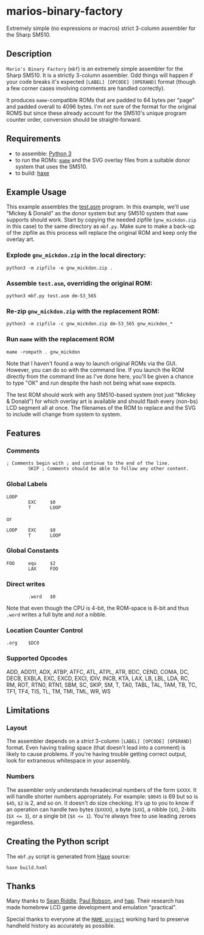 # marios-binary-factory
Extremely simple (no expressions or macros) strict 3-column assembler for the Sharp SM510.

## Description

`Mario's Binary Factory` (`mbf`) is an extremely simple assembler for the Sharp SM510. It is a strictly 3-column assembler. Odd things will happen if your code breaks it's expected `[LABEL] [OPCODE] [OPERAND]` format (though a few corner cases involving comments are handled correctly).

It produces `mame`-compatible ROMs that are padded to 64 bytes per "page" and padded overall to 4096 bytes. I'm not sure of the format for the original ROMS but since these already account for the SM510's unique program counter order, conversion should be straight-forward.

## Requirements

* to assemble: [Python 3](https://www.python.org/)
* to run the ROMs: [`mame`](http://mamedev.org/) and the SVG overlay files from a suitable donor system that uses the SM510.
* to build: [haxe](https://haxe.org "Home - Haxe - The Cross-platform Toolkit")

## Example Usage

This example assembles the [test.asm](https://github.com/trevorjay/marios-binary-factory/blob/master/test.asm) program. In this example, we'll use "Mickey & Donald" as the donor system but any SM510 system that `mame` supports should work. Start by copying the needed zipfile (`gnw_mickdon.zip` in this case) to the same directory as `mbf.py`. Make sure to make a back-up of the zipfile as this process will replace the original ROM and keep only the overlay art.

### Explode `gnw_mickdon.zip` in the local directory:

```
python3 -m zipfile -e gnw_mickdon.zip .
```

### Assemble `test.asm`, overriding the original ROM: 

```
python3 mbf.py test.asm dm-53_565
```

### Re-zip `gnw_mickdon.zip` with the replacement ROM: 

```
python3 -m zipfile -c gnw_mickdon.zip dm-53_565 gnw_mickdon_*
```

### Run `mame` with the replacement ROM

```
mame -rompath . gnw_mickdon
```

Note that I haven't found a way to launch original ROMs via the GUI. However, you can do so with the command line. If you launch the ROM directly from the command line as I've done here, you'll be given a chance to type "OK" and run despite the hash not being what `mame` expects.

The test ROM should work with any SM510-based system (not just "Mickey & Donald") for which overlay art is available and should flash every (non-bs) LCD segment all at once. The filenames of the ROM to replace and the SVG to include will change from system to system.

## Features

### Comments

```
; Comments begin with ; and continue to the end of the line.
        SKIP ; Comments should be able to follow any other content.
```

### Global Labels

```
LOOP
        EXC     $0
        T       LOOP
```

or

```
LOOP    EXC     $0
        T       LOOP
```

### Global Constants

```
FOO     equ     $2
        LAX     FOO
```

### Direct writes

```
        .word   $0
```

Note that even though the CPU is 4-bit, the ROM-space is 8-bit and thus `.word` writes a full byte and _not_ a nibble.

### Location Counter Control

```
.org    $DC0
```

### Supported Opcodes

ADD, ADD11, ADX, ATBP, ATFC, ATL, ATPL, ATR, BDC, CEND, COMA, DC, DECB, EXBLA, EXC, EXCD, EXCI, IDIV, INCB, KTA, LAX, LB, LBL, LDA, RC, RM, ROT, RTN0, RTN1, SBM, SC, SKIP, SM, T, TA0, TABL, TAL, TAM, TB, TC, TF1, TF4, TIS, TL, TM, TMI, TML, WR, WS

## Limitations

### Layout

The assembler depends on a _strict_ 3-column `[LABEL] [OPCODE] [OPERAND]` format. Even having trailing space (that doesn't lead into a comment) is likely to cause problems. If you're having trouble getting correct output, look for extraneous whitespace in your assembly.

### Numbers

The assembler only understands hexadecimal numbers of the form `$XXXX`. It will handle shorter numbers appropriately. For example: `$0045` is 69 but so is `$45`, `$2` is 2, and so on. It doesn't do size checking. It's up to you to know if an operation can handle two bytes (`$XXXX`), a byte (`$XX`), a nibble (`$X`), 2-bits (`$X <= 3`), or a single bit (`$X <= 1`). You're always free to use leading zeroes regardless.

## Creating the Python script

The `mbf.py` script is generated from [Haxe](https://haxe.org/) source:

```
haxe build.hxml
```

## Thanks

Many thanks to [Sean Riddle](http://www.seanriddle.com/), [Paul Robson](https://www.blogger.com/profile/12278875872815047472), and [hap](https://github.com/happppp). Their research has made homebrew LCD game development and emulation "practical". 

Special thanks to everyone at the [`MAME project`](https://github.com/mamedev/mame) working hard to preserve handheld history as accurately as possible.
